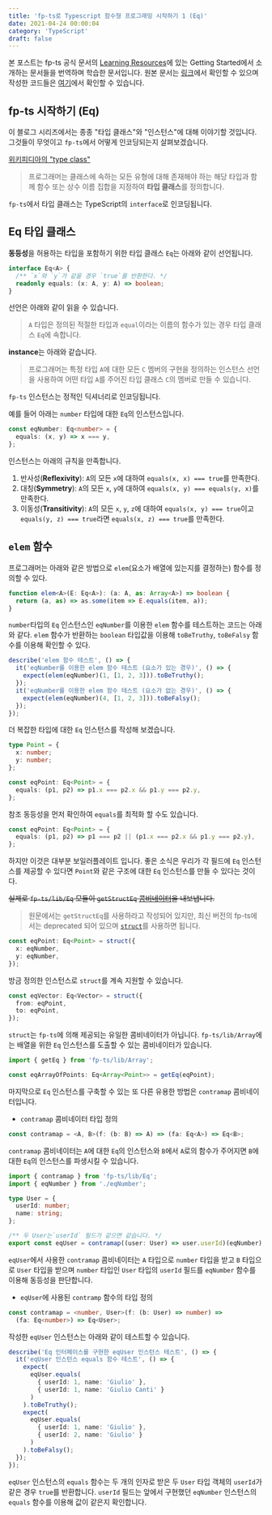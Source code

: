 ```yaml
---
title: 'fp-ts로 Typescript 함수형 프로그래밍 시작하기 1 (Eq)'
date: 2021-04-24 00:00:04
category: 'TypeScript'
draft: false
---
```


본 포스트는 fp-ts 공식 문서의 [Learning Resources](https://gcanti.github.io/fp-ts/learning-resources/)에 있는 Getting Started에서 소개하는 문서들을 번역하며 학습한 문서입니다. 원본 문서는 [링크](https://dev.to/gcanti/getting-started-with-fp-ts-setoid-39f3)에서 확인할 수 있으며 작성한 코드들은 [여기](https://github.com/alstn2468/getting-started-fp-ts/tree/main/src/getting_started_series/1_eq)에서 확인할 수 있습니다.

## fp-ts 시작하기 (Eq)

이 블로그 시리즈에서는 종종 "타입 클래스"와 "인스턴스"에 대해 이야기할 것입니다. 그것들이 무엇이고 `fp-ts`에서 어떻게 인코딩되는지 살펴보겠습니다.

[위키피디아의 "type class"](https://en.wikipedia.org/wiki/Type_class)

> 프로그래머는 클래스에 속하는 모든 유형에 대해 존재해야 하는 해당 타입과 함께 함수 또는 상수 이름 집합을 지정하여 **타입 클래스**를 정의합니다.

`fp-ts`에서 타입 클래스는 TypeScript의 `interface`로 인코딩됩니다.

## Eq 타입 클래스

**동등성**을 허용하는 타입을 포함하기 위한 타입 클래스 `Eq`는 아래와 같이 선언됩니다.

```typescript
interface Eq<A> {
  /** `x`와 `y`가 같을 경우 `true`를 반환한다. */
  readonly equals: (x: A, y: A) => boolean;
}
```

선언은 아래와 같이 읽을 수 있습니다.

> `A` 타입은 정의된 적절한 타입과 `equal`이라는 이름의 함수가 있는 경우 타입 클래스 `Eq`에 속합니다.

**instance**는 아래와 같습니다.

> 프로그래머는 특정 타입 `A`에 대한 모든 `C` 멤버의 구현을 정의하는 인스턴스 선언을 사용하여 어떤 타입 `A`를 주어진 타입 클래스 `C`의 멤버로 만들 수 있습니다.

`fp-ts` 인스턴스는 정적인 딕셔너리로 인코딩됩니다.

예를 들어 아래는 `number` 타입에 대한 `Eq`의 인스턴스입니다.

```typescript
const eqNumber: Eq<number> = {
  equals: (x, y) => x === y,
};
```

인스턴스는 아래의 규칙을 만족합니다.

1. 반사성(**Reflexivity**): `A`의 모든 `x`에 대하여 `equals(x, x) === true`를 만족한다.
2. 대칭(**Symmetry**): `A`의 모든 `x`, `y`에 대하여 `equals(x, y) === equals(y, x)`를 만족한다.
3. 이동성(**Transitivity**): `A`의 모든 `x`, `y`, `z`에 대하여 `equals(x, y) === true`이고 `equals(y, z) === true`라면 `equals(x, z) === true`를 만족한다.

## `elem` 함수

프로그래머는 아래와 같은 방법으로 `elem`(요소가 배열에 있는지를 결정하는) 함수를 정의할 수 있다.

```typescript
function elem<A>(E: Eq<A>): (a: A, as: Array<A>) => boolean {
  return (a, as) => as.some(item => E.equals(item, a));
}
```

`number`타입의 `Eq` 인스턴스인 `eqNumber`를 이용한 `elem` 함수를 테스트하는 코드는 아래와 같다. `elem` 함수가 반환하는 `boolean` 타입값을 이용해 `toBeTruthy`, `toBeFalsy` 함수를 이용해 확인할 수 있다.

```typescript
describe('elem 함수 테스트', () => {
  it('eqNumber를 이용한 elem 함수 테스트 (요소가 있는 경우)', () => {
    expect(elem(eqNumber)(1, [1, 2, 3])).toBeTruthy();
  });
  it('eqNumber를 이용한 elem 함수 테스트 (요소가 없는 경우)', () => {
    expect(elem(eqNumber)(4, [1, 2, 3])).toBeFalsy();
  });
});
```

더 복잡한 타입에 대한 `Eq` 인스턴스를 작성해 보겠습니다.

```typescript
type Point = {
  x: number;
  y: number;
};

const eqPoint: Eq<Point> = {
  equals: (p1, p2) => p1.x === p2.x && p1.y === p2.y,
};
```

참조 동등성을 먼저 확인하여 `equals`를 최적화 할 수도 있습니다.

```typescript
const eqPoint: Eq<Point> = {
  equals: (p1, p2) => p1 === p2 || (p1.x === p2.x && p1.y === p2.y),
};
```

하지만 이것은 대부분 보일러플레이트 입니다. 좋은 소식은 우리가 각 필드에 `Eq` 인스턴스를 제공할 수 있다면 `Point`와 같은 구조에 대한 `Eq` 인스턴스를 만들 수 있다는 것이다.

~~실제로 `fp-ts/lib/Eq` 모듈이 `getStructEq` [콤비네이터](https://dev.to/gcanti/functional-design-combinators-14pn)을 내보냅니다.~~

> 원문에서는 `getStructEq`를 사용하라고 작성되어 있지만, 최신 버전의 fp-ts에서는 deprecated 되어 있으며 [`struct`](https://gcanti.github.io/fp-ts/modules/Eq.ts.html#struct)를 사용하면 됩니다.

```typescript
const eqPoint: Eq<Point> = struct({
  x: eqNumber,
  y: eqNumber,
});
```

방금 정의한 인스턴스로 `struct`를 계속 지원할 수 있습니다.

```typescript
const eqVector: Eq<Vector> = struct({
  from: eqPoint,
  to: eqPoint,
});
```

`struct`는 `fp-ts`에 의해 제공되는 유일한 콤비네이터가 아닙니다. `fp-ts/lib/Array`에는 배열을 위한 `Eq` 인스턴스를 도출할 수 있는 콤비네이터가 있습니다.

```typescript
import { getEq } from 'fp-ts/lib/Array';

const eqArrayOfPoints: Eq<Array<Point>> = getEq(eqPoint);
```

마지막으로 `Eq` 인스턴스를 구축할 수 있는 또 다른 유용한 방법은 `contramap` 콤비네이터입니다.

- `contramap` 콤비네이터 타입 정의

```typescript
const contramap = <A, B>(f: (b: B) => A) => (fa: Eq<A>) => Eq<B>;
```

`contramap` 콤비네이터는 `A`에 대한 `Eq`의 인스턴스와 `B`에서 `A`로의 함수가 주어지면 `B`에 대한 `Eq`의 인스턴스를 파생시킬 수 있습니다.

```typescript
import { contramap } from 'fp-ts/lib/Eq';
import { eqNumber } from './eqNumber';

type User = {
  userId: number;
  name: string;
};

/** 두 User는`userId` 필드가 같으면 같습니다. */
export const eqUser = contramap((user: User) => user.userId)(eqNumber);
```

`eqUser`에서 사용한 `contramap` 콤비네이터는 `A` 타입으로 `number` 타입을 받고 `B` 타입으로 `User` 타입을 받으며 `number` 타입인 `User` 타입의 `userId` 필드를 `eqNumber` 함수를 이용해 동등성을 판단합니다.

- `eqUser`에 사용된 `contramp` 함수의 타입 정의

```typescript
const contramap = <number, User>(f: (b: User) => number) =>
  (fa: Eq<number>) => Eq<User>;
```

작성한 `eqUser` 인스턴스는 아래와 같이 테스트할 수 있습니다.

```typescript
describe('Eq 인터페이스를 구현한 eqUser 인스턴스 테스트', () => {
  it('eqUser 인스턴스 equals 함수 테스트', () => {
    expect(
      eqUser.equals(
        { userId: 1, name: 'Giulio' },
        { userId: 1, name: 'Giulio Canti' }
      )
    ).toBeTruthy();
    expect(
      eqUser.equals(
        { userId: 1, name: 'Giulio' },
        { userId: 2, name: 'Giulio' }
      )
    ).toBeFalsy();
  });
});
```

`eqUser` 인스턴스의 `equals` 함수는 두 개의 인자로 받은 두 `User` 타입 객체의 `userId`가 같은 경우 `true`를 반환합니다. `userId` 필드는 앞에서 구현했던 `eqNumber` 인스턴스의 `equals` 함수를 이용해 값이 같은지 확인합니다.

